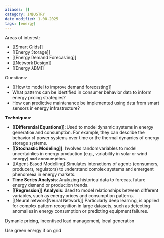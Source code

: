 ```yaml
---
aliases: []
category: INDUSTRY
date modified: 1-08-2025
tags: [energy]
---
```

Areas of interest:
- [[Smart Grids]]
- [[Energy Storage]]
- [[Energy Demand Forecasting]]
- [[Network Design]]
- [[Energy ABM]]

Questions:
- [[How to model to improve demand forecasting]]
- What patterns can be identified in consumer behavior data to inform energy pricing strategies?
- How can predictive maintenance be implemented using data from smart sensors in energy infrastructure?

**Techniques:**
- **[[Differential Equations]]**: Used to model dynamic systems in energy generation and consumption. For example, they can describe the behavior of power systems over time or the thermal dynamics of energy storage systems.
- **[[Stochastic Modeling]]**: Involves random variables to model uncertainties in energy production (e.g., variability in solar or wind energy) and consumption.
- [[Agent-Based Modelling]]Simulates interactions of agents (consumers, producers, regulators) to understand complex systems and emergent phenomena in energy markets.
- **Time Series Analysis**: Analyzing historical data to forecast future energy demand or production trends.
- **[[Regression]] Analysis**: Used to model relationships between different variables, such as energy prices and consumption patterns.
- [[Neural network|Neural Network]] Particularly deep learning, is applied for complex pattern recognition in large datasets, such as detecting anomalies in energy consumption or predicting equipment failures.


Dymanic pricing, incentised load management, local generation 
  
Use green energy if on grid